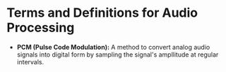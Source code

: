 # Terms and Definitions for Audio Processing

- **PCM (Pulse Code Modulation):** A method to convert analog audio signals into digital form by sampling the signal's ampllitude at regular intervals.
